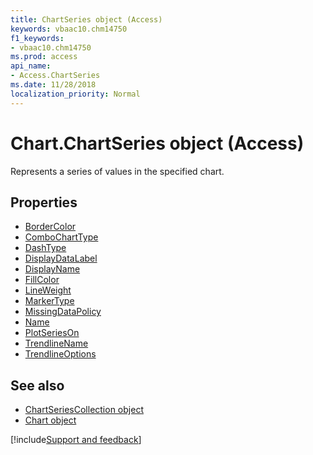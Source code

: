 ```yaml
---
title: ChartSeries object (Access)
keywords: vbaac10.chm14750
f1_keywords:
- vbaac10.chm14750
ms.prod: access
api_name:
- Access.ChartSeries
ms.date: 11/28/2018
localization_priority: Normal
---
```



# Chart.ChartSeries object (Access)

Represents a series of values in the specified chart.


## Properties

- [BorderColor](Access.ChartSeries.BorderColor.md)
- [ComboChartType](Access.ChartSeries.ComboChartType.md)
- [DashType](Access.ChartSeries.DashType.md)
- [DisplayDataLabel](Access.ChartSeries.DisplayDataLabel.md)
- [DisplayName](Access.ChartSeries.DisplayName.md)
- [FillColor](Access.ChartSeries.FillColor.md)
- [LineWeight](Access.ChartSeries.LineWeight.md)
- [MarkerType](Access.ChartSeries.MarkerType.md)
- [MissingDataPolicy](Access.ChartSeries.MissingDataPolicy.md)
- [Name](Access.ChartSeries.Name.md)
- [PlotSeriesOn](Access.ChartSeries.PlotSeriesOn.md)
- [TrendlineName](Access.ChartSeries.TrendlineName.md)
- [TrendlineOptions](Access.ChartSeries.TrendlineOptions.md)

## See also

- [ChartSeriesCollection object](Access.ChartSeriesCollection.md)
- [Chart object](Access.Chart.md)

[!include[Support and feedback](~/includes/feedback-boilerplate.md)]